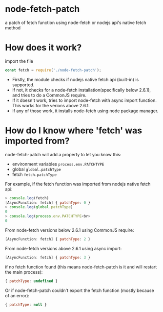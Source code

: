 # node-fetch-patch
a patch of fetch function using node-fetch or nodejs api's native fetch method

# How does it work?
import the file
```js
const fetch = require('./node-fetch-patch');
```
- Firstly, the module checks if nodejs native fetch api (built-in) is supported.
- If not, it checks for a node-fetch installation(specifically below 2.6.1), and tries to do a CommonJS require.
- If it doesn't work, tries to import node-fetch with async import function. This works for the verions above 2.6.1.
- If any of those work, it installs node-fetch using node package manager.

# How do I know where 'fetch' was imported from?
node-fetch-patch will add a property to let you know this:
- environment variables `process.env.PATCHTYPE`
- global `global.patchType`
- fetch `fetch.patchType`


For example, if the fetch function was imported from nodejs native fetch api:

```js
> console.log(fetch)
[AsyncFunction: fetch] { patchType: 0 }
> console.log(global.patchType)
0
> console.log(process.env.PATCHTYPE<br>
0
```

From node-fetch versions below 2.6.1 using CommonJS require:
```js
[AsyncFunction: fetch] { patchType: 2 }
```
From node-fetch versions above 2.6.1 using async import:
```js
[AsyncFunction: fetch] { patchType: 3 }
```
if no fetch function found (this means node-fetch-patch is it and will restart the main process):
```js
{ patchType: undefined }
```
Or if node-fetch-patch couldn't export the fetch function (mostly because of an error):
```js
{ patchType: null }
```

